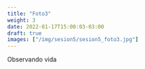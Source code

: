 ```yaml
---
title: "Foto3"
weight: 3
date: 2022-01-17T15:00:03-03:00
draft: true
images: ["/img/sesion5/sesion5_foto3.jpg"]
---
```


Observando vida